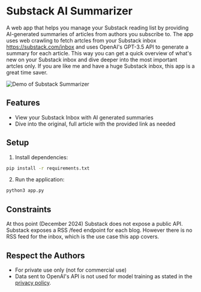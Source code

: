 # Substack AI Summarizer

A web app that helps you manage your Substack reading list by providing AI-generated summaries of articles from authors you subscribe to. The app uses web crawling to fetch artcles from your Substack inbox https://substack.com/inbox and uses OpenAI's GPT-3.5 API to generate a summary for each article. This way you can get a quick overview of what's new on your Substack inbox and dive deeper into the most important artcles only. If you are like me and have a huge Substack inbox, this app is a great time saver.

![Demo of Substack Summarizer](demo.gif)

## Features

- View your Substack Inbox with AI generated summaries
- Dive into the original, full article with the provided link as needed

## Setup

1. Install dependencies:
```bash
pip install -r requirements.txt
```

2. Run the application:
```bash
python3 app.py
```

## Constraints
At thos point (December 2024) Substack does not expose a public API. Substack exposes a RSS /feed endpoint for each blog. However there is no RSS feed for the inbox, which is the use case this app covers. 

## Respect the Authors
- For private use only (not for commercial use)
- Data sent to OpenAI's API is not used for model training as stated in the [privacy policy](https://platform.openai.com/docs/concepts/privacy).